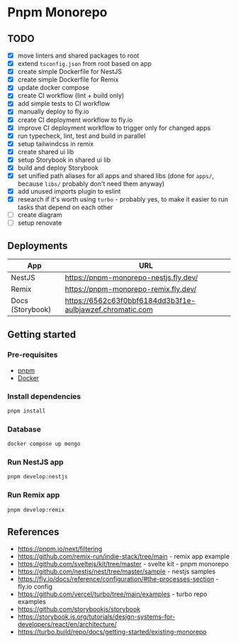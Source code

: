 # Pnpm Monorepo

## TODO

- [x] move linters and shared packages to root
- [x] extend `tsconfig.json` from root based on app
- [x] create simple Dockerfile for NestJS
- [x] create simple Dockerfile for Remix
- [x] update docker compose
- [x] create CI workflow (lint + build only)
- [x] add simple tests to CI workflow
- [x] manually deploy to fly.io
- [x] create CI deployment workflow to fly.io
- [x] improve CI deployment workflow to trigger only for changed apps
- [x] run typecheck, lint, test and build in parallel
- [x] setup tailwindcss in remix
- [x] create shared ui lib
- [x] setup Storybook in shared ui lib
- [x] build and deploy Storybook
- [x] set unified path aliases for all apps and shared libs (done for `apps/`, because `libs/` probably don't need them anyway)
- [x] add unused imports plugin to eslint
- [x] research if it's worth using `turbo` - probably yes, to make it easier to run tasks that depend on each other
- [ ] create diagram
- [ ] setup renovate

## Deployments

| App              | URL                                                       |
| ---------------- | --------------------------------------------------------- |
| NestJS           | https://pnpm-monorepo-nestjs.fly.dev/                     |
| Remix            | https://pnpm-monorepo-remix.fly.dev/                      |
| Docs (Storybook) | https://6562c63f0bbf6184dd3b3f1e-aulbjawzef.chromatic.com |

## Getting started

### Pre-requisites

- [pnpm](https://pnpm.io/installation)
- [Docker](https://docs.docker.com/get-docker/)

### Install dependencies

```sh
pnpm install
```

### Database

```sh
docker compose up mongo
```

### Run NestJS app

```sh
pnpm develop:nestjs
```

### Run Remix app

```sh
pnpm develop:remix
```

## References

- https://pnpm.io/next/filtering
- https://github.com/remix-run/indie-stack/tree/main - remix app example
- https://github.com/sveltejs/kit/tree/master - svelte kit - pnpm monorepo
- https://github.com/nestjs/nest/tree/master/sample - nestjs samples
- https://fly.io/docs/reference/configuration/#the-processes-section - fly.io config
- https://github.com/vercel/turbo/tree/main/examples - turbo repo examples
- https://github.com/storybookjs/storybook
- https://storybook.js.org/tutorials/design-systems-for-developers/react/en/architecture/
- https://turbo.build/repo/docs/getting-started/existing-monorepo
